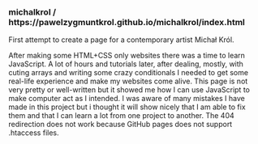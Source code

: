 <h3>michalkrol / https://pawelzygmuntkrol.github.io/michalkrol/index.html</h3>
First attempt to create a page for a contemporary artist Michał Król.

After making some HTML+CSS only websites there was a time to learn JavaScript. A lot of hours and tutorials later, after dealing, mostly, with cuting arrays and writing
some crazy conditionals I needed to get some real-life experience and make my websites come alive. This page is not very pretty or well-written but it showed me how I can use 
JavaScript to make computer act as I intended. I was aware of many mistakes I have made in this project but i thought it will show nicely that I am able to fix them and that 
I can learn a lot from one project to another. The 404 redirection does not work because GitHub pages does not support .htaccess files.
